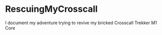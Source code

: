 # RescuingMyCrosscall
I document my adventure trying to revive my bricked Crosscall Trekker M1 Core 
